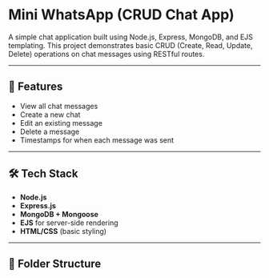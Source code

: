 # Mini WhatsApp (CRUD Chat App)

A simple chat application built using Node.js, Express, MongoDB, and EJS templating. This project demonstrates basic CRUD (Create, Read, Update, Delete) operations on chat messages using RESTful routes.

---

## 🚀 Features

- View all chat messages
- Create a new chat
- Edit an existing message
- Delete a message
- Timestamps for when each message was sent

---

## 🛠️ Tech Stack

- **Node.js**
- **Express.js**
- **MongoDB + Mongoose**
- **EJS** for server-side rendering
- **HTML/CSS** (basic styling)

---

## 📂 Folder Structure

